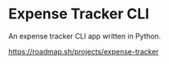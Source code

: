 # Expense Tracker CLI

An expense tracker CLI app written in Python.

https://roadmap.sh/projects/expense-tracker

